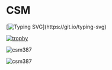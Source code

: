 <h1 align="left">CSM</h1>

[![Typing SVG](https://readme-typing-svg.herokuapp.com?size=30&lines=GAMEDEV.)](https://git.io/typing-svg)

[![trophy](https://github-profile-trophy.vercel.app/?username=csm387)](https://github.com/ryo-ma/github-profile-trophy)

![csm387](https://github-readme-stats.vercel.app/api?username=csm387&show_icons=true&theme=tokyonight&hide=["issues"])

![csm387](https://github-readme-stats.vercel.app/api/top-langs?username=csm387&show_icons=true&theme=tokyonight&layout=compact)
